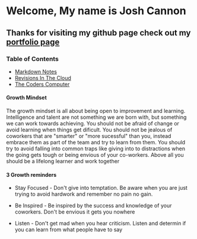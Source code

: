 # Welcome, My name is Josh Cannon

## Thanks for visiting my github page check out my [portfolio page](https://github.com/jcannon04/)

### Table of Contents

* [Markdown Notes](www.jcannon04.github.io/reading-notes/reading-notes/mark-down-notes/)
* [Revisions In The Cloud](www.jcannon04.github.io/reading-notes/reading-notes/revisions-and-the-cloud/)
* [The Coders Computer](www.jcannon04.github.io/reading-notes/reading-notes/the-coders-computer/)

#### Growth Mindset

The growth mindset is all about being open to improvement and learning. Intelligence and talent are not something we are born with, but something we can work towards achieving.  You should not be afraid of change or avoid learning when things get dificult. You should not be jealous of coworkers that are "smarter" or "more sucessful" than you, instead embrace them as part of the team and try to learn from them. You should try to avoid falling into common traps like giving into to distractions when the going gets tough or being envious of your co-workers. Above all you should be a lifelong learner and work together

#### 3 Growth reminders

* Stay Focused - Don't give into temptation. Be aware when you are just trying to avoid hardwork and remember no pain no gain.

* Be Inspired - Be inspired by the success and knowledge of your coworkers. Don't be envious it gets you nowhere

* Listen - Don't get mad when you hear criticism. Listen and determin if you can learn from what people have to say
